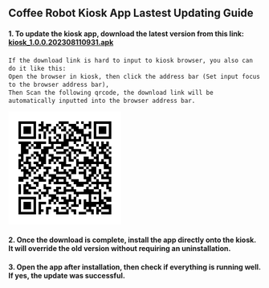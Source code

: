 ## Coffee Robot Kiosk App Lastest Updating Guide

#### 1. To update the kiosk app, download the latest version from this link: [kiosk_1.0.0.202308110931.apk](https://raw.githubusercontent.com/HestiaTeam/Docs/main/Kiosk/Files/1.0.0.202308110931.apk)

```
If the download link is hard to input to kiosk browser, you also can do it like this:
Open the browser in kiosk, then click the address bar (Set input focus to the browser address bar),
Then Scan the following qrcode, the download link will be automatically inputted into the browser address bar.
```
![](https://raw.githubusercontent.com/HestiaTeam/Docs/main/Kiosk/Files/kiosk.png)

#### 2. Once the download is complete, install the app directly onto the kiosk. It will override the old version without requiring an uninstallation.
#### 3. Open the app after installation, then check if everything is running well. If yes, the update was successful.
